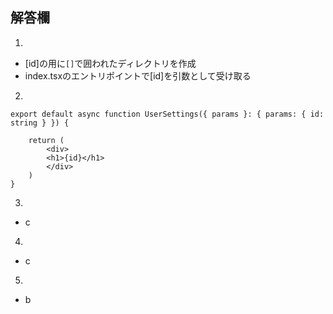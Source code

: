 
## 解答欄
1. 
- [id]の用に```[]```で囲われたディレクトリを作成
- index.tsxのエントリポイントで[id]を引数として受け取る
2.
```
export default async function UserSettings({ params }: { params: { id: string } }) {

    return (
        <div>
        <h1>{id}</h1>
        </div>
    )
}

```
3. 
- c
4. 
- c
5. 
- b
